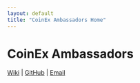 ```yaml
---
layout: default
title: "CoinEx Ambassadors Home"
---
```


# CoinEx Ambassadors

[Wiki](https://github.com/coinexambassadors/coinexambassadors.github.io/wiki) | [GitHub](https://github.com/coinexambassadors) | [Email](mailto:ambassador@coinex.com)
